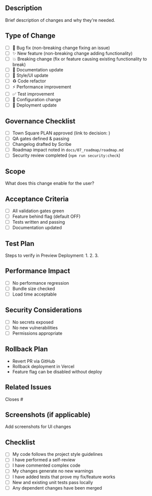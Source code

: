## Description
Brief description of changes and why they're needed.

## Type of Change
- [ ] 🐛 Bug fix (non-breaking change fixing an issue)
- [ ] ✨ New feature (non-breaking change adding functionality)
- [ ] 💥 Breaking change (fix or feature causing existing functionality to break)
- [ ] 📝 Documentation update
- [ ] 🎨 Style/UI update
- [ ] ♻️ Code refactor
- [ ] ⚡ Performance improvement
- [ ] ✅ Test improvement
- [ ] 🔧 Configuration change
- [ ] 🚀 Deployment update

## Governance Checklist
- [ ] Town Square PLAN approved (link to decision: )
- [ ] QA gates defined & passing
- [ ] Changelog drafted by Scribe
- [ ] Roadmap impact noted in `docs/07_roadmap/roadmap.md`
- [ ] Security review completed (`npm run security:check`)

## Scope
What does this change enable for the user?

## Acceptance Criteria
- [ ] All validation gates green
- [ ] Feature behind flag (default OFF)
- [ ] Tests written and passing
- [ ] Documentation updated

## Test Plan
Steps to verify in Preview Deployment:
1. 
2. 
3. 

## Performance Impact
- [ ] No performance regression
- [ ] Bundle size checked
- [ ] Load time acceptable

## Security Considerations
- [ ] No secrets exposed
- [ ] No new vulnerabilities
- [ ] Permissions appropriate

## Rollback Plan
- Revert PR via GitHub
- Rollback deployment in Vercel
- Feature flag can be disabled without deploy

## Related Issues
Closes #

## Screenshots (if applicable)
Add screenshots for UI changes

## Checklist
- [ ] My code follows the project style guidelines
- [ ] I have performed a self-review
- [ ] I have commented complex code
- [ ] My changes generate no new warnings
- [ ] I have added tests that prove my fix/feature works
- [ ] New and existing unit tests pass locally
- [ ] Any dependent changes have been merged